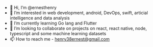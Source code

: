 - 👋 Hi, I’m @ernesthenry
- 👀 I’m interested in web development, android, DevOps, swift, articial intelligence and data analysis
- 🌱 I’m currently learning Go lang and Flutter
- 💞️ I’m looking to collaborate on projects on react, react native, node, typescript and some machine learning datasets
- 📫 How to reach me -  henry38ernest@gmail.com

<!---
ernesthenry/ernesthenry is a ✨ special ✨ repository because its `README.md` (this file) appears on your GitHub profile.
You can click the Preview link to take a look at your changes.
--->
